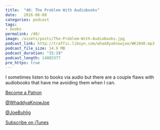 ```yaml
---
title:  "40: The Problem With Audiobooks"
date:   2016-06-08
categories: podcast
tags:
- books
permalink: /40/
image: /assets/posts/The-Problem-With-Audiobooks.jpg
podcast_link: http://traffic.libsyn.com/whaddyaknowjoe/WKJ040.mp3
podcast_file_size: 14.9 MB
podcast_duration: "15:19"
podcast_length: 14885377
pre_https: true
---
```

I sometimes listen to books via audio but there are a couple flaws with audiobooks that have me avoiding them when I can.
<!--more-->

[Become a Patron](http://joebuhlig.com/patron/)

[@WhaddyaKnowJoe](https://twitter.com/whaddyaknowjoe)

[@JoeBuhlig](https://twitter.com/JoeBuhlig)

[Subscribe on iTunes](https://itunes.apple.com/us/podcast/whaddya-know-joe/id1035426948)
